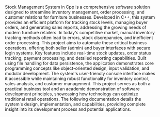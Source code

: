Stock Management System in Cpp is a comprehensive software solution designed to streamline inventory management, order processing, and customer relations for furniture businesses. Developed in C++, this system provides an efficient platform for tracking stock levels, managing buyer orders, and generating sales reports, addressing the growing needs of modern furniture retailers.
In today's competitive market, manual inventory tracking methods often lead to errors, stock discrepancies, and inefficient order processing. This project aims to automate these critical business operations, offering both seller (admin) and buyer interfaces with secure login systems. Key features include real-time stock updates, order status tracking, payment processing, and detailed reporting capabilities.
Built using file handling for data persistence, the application demonstrates core programming concepts like object-oriented design, input validation, and modular development. The system's user-friendly console interface makes it accessible while maintaining robust functionality for inventory control, sales analysis, and customer management.
This project serves as both a practical business tool and an academic demonstration of software development principles, showcasing how technology can optimize traditional retail operations. The following documentation details the system's design, implementation, and capabilities, providing complete insight into its development process and potential applications.
